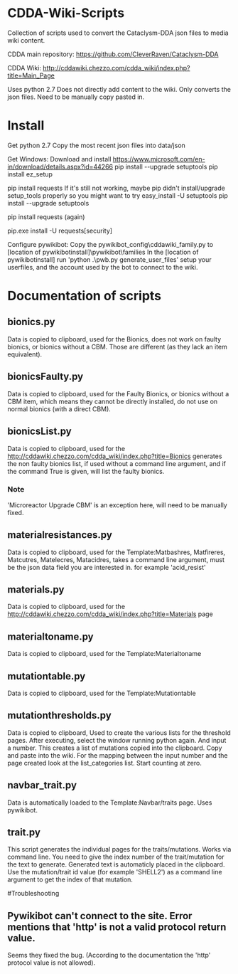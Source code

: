 # CDDA-Wiki-Scripts
Collection of scripts used to convert the Cataclysm-DDA json files to media wiki content.

CDDA main repository: https://github.com/CleverRaven/Cataclysm-DDA

CDDA Wiki: http://cddawiki.chezzo.com/cdda_wiki/index.php?title=Main_Page

Uses python 2.7
Does not directly add content to the wiki. Only converts the json files. Need to be manually copy pasted in.

# Install
Get python 2.7
Copy the most recent json files into data/json

Get 
Windows:
Download and install https://www.microsoft.com/en-in/download/details.aspx?id=44266
pip install --upgrade setuptools
pip install ez_setup

pip install requests
If it's still not working, maybe pip didn't install/upgrade setup_tools properly so you might want to try
easy_install -U setuptools
pip install --upgrade setuptools

pip install requests (again)

pip.exe install -U requests[security] 

Configure pywikibot:
Copy the pywikibot_config\cddawiki_family.py to [location of pywikibotinstall]\pywikibot\families
In the [location of pywikibotinstall] run 'python .\pwb.py generate_user_files' setup your userfiles, and the account used by the bot to connect to the wiki.

# Documentation of scripts

## bionics.py

Data is copied to clipboard, used for the Bionics, does not work on faulty bionics, or bionics without a CBM. Those are different (as they lack an item equivalent).

## bionicsFaulty.py

Data is copied to clipboard, used for the Faulty Bionics, or bionics without a CBM item, which means they cannot be directly installed, do not use on normal bionics (with a direct CBM).

## bionicsList.py

Data is copied to clipboard, used for the http://cddawiki.chezzo.com/cdda_wiki/index.php?title=Bionics generates the non faulty bionics list, if used without a command line argument, and if the command True is given, will list the faulty bionics.

### Note
'Microreactor Upgrade CBM' is an exception here, will need to be manually fixed.

## materialresistances.py

Data is copied to clipboard, used for the Template:Matbashres, Matfireres, Matcutres, Matelecres, Matacidres, takes a command line argument, must be the json data field you are interested in. for example 'acid_resist'

## materials.py

Data is copied to clipboard, used for the http://cddawiki.chezzo.com/cdda_wiki/index.php?title=Materials page

## materialtoname.py

Data is copied to clipboard, used for the Template:Materialtoname

## mutationtable.py

Data is copied to clipboard, used for the Template:Mutationtable

## mutationthresholds.py

Data is copied to clipboard, Used to create the various lists for the threshold pages.
After executing, select the window running python again. And input a number. This creates a list of mutations copied into the clipboard. Copy and paste into the wiki. For the mapping between the input number and the page created look at the list_categories list. Start counting at zero.

## navbar_trait.py

Data is automatically loaded to the Template:Navbar/traits page. Uses pywikibot.

## trait.py

This script generates the individual pages for the traits/mutations. Works via command line. You need to give the index number of the trait/mutation for the text to generate. Generated text is automaticly placed in the clipboard. Use the mutation/trait id value (for example 'SHELL2') as a command line argument to get the index of that mutation.

#Troubleshooting

## Pywikibot can't connect to the site. Error mentions that 'http' is not a valid protocol return value.

Seems they fixed the bug. (According to the documentation the 'http' protocol value is not allowed).
